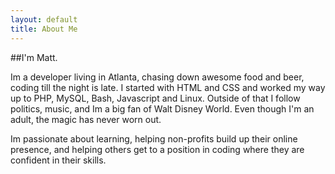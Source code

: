 ```yaml
---
layout: default
title: About Me
---
```




##I'm Matt.

Im a developer living in Atlanta, chasing down awesome food and beer, coding till the
night is late. I started with HTML and CSS and worked my way up to PHP, MySQL, Bash,
Javascript and Linux. Outside of that I follow politics, music, and Im a big fan of
Walt Disney World. Even though I'm an adult, the magic has never worn out.

Im passionate about learning, helping non-profits build up their online presence, and
helping others get to a position in coding where they are confident in their skills.
